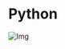 # Python
![Img](https://user-images.githubusercontent.com/63813811/194682655-63c7a583-3f56-4258-bb4c-291416bf97c2.png)
